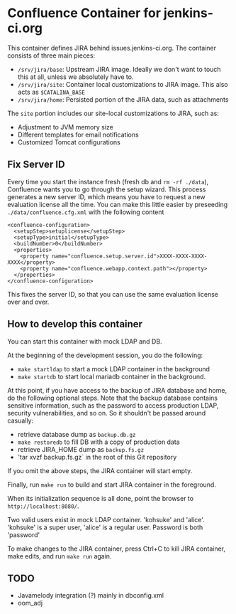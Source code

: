 # Confluence Container for jenkins-ci.org

This container defines JIRA behind issues.jenkins-ci.org.
The container consists of three main pieces:

* `/srv/jira/base`: Upstream JIRA image. Ideally we don't want to touch this at all, unless we absolutely have to.
* `/srv/jira/site`: Container local customizations to JIRA image. This also acts as `$CATALINA_BASE`
* `/srv/jira/home`: Persisted portion of the JIRA data, such as attachments

The `site` portion includes our site-local customizations to JIRA, such as:

* Adjustment to JVM memory size
* Different templates for email notifications
* Customized Tomcat configurations

## Fix Server ID

Every time you start the instance fresh (fresh db and `rm -rf ./data`), Confluence wants you to go
through the setup wizard. This process generates a new server ID, which means you have to request
a new evaluation license all the time. You can make this little easier by preseeding `./data/confluence.cfg.xml`
with the following content

    <confluence-configuration>
      <setupStep>setuplicense</setupStep>
      <setupType>initial</setupType>
      <buildNumber>0</buildNumber>
      <properties>
        <property name="confluence.setup.server.id">XXXX-XXXX-XXXX-XXXX</property>
        <property name="confluence.webapp.context.path"></property>
      </properties>
    </confluence-configuration>

This fixes the server ID, so that you can use the same evaluation license over and over.

## How to develop this container
You can start this container with mock LDAP and DB.

At the beginning of the development session, you do the following:

* `make startldap` to start a mock LDAP container in the background
* `make startdb` to start local mariadb container in the background.

At this point, if you have access to the backup of JIRA database and home, do the following optional steps.
Note that the backup database contains sensitive information, such as the password to access production LDAP,
security vulnerabilities, and so on. So it shouldn't be passed around casually:

* retrieve database dump as `backup.db.gz`
* `make restoredb` to fill DB with a copy of production data
* retrieve JIRA_HOME dump as `backup.fs.gz`
* 'tar xvzf backup.fs.gz` in the root of this Git repository

If you omit the above steps, the JIRA container will start empty.

Finally, run `make run` to build and start JIRA container in the foreground.

When its initialization sequence is all done, point the browser to `http://localhost:8080/`.

Two valid users exist in mock LDAP container. 'kohsuke' and 'alice'.
'kohsuke' is a super user, 'alice' is a regular user. Password is both 'password'

To make changes to the JIRA container, press Ctrl+C to kill JIRA container,
make edits, and run `make run` again.

## TODO
* Javamelody integration (?) mainly in dbconfig.xml
* oom_adj